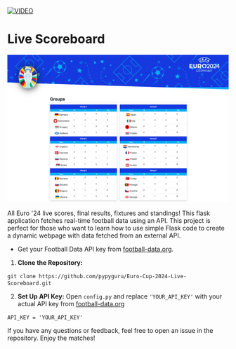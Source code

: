 [![VIDEO](https://img.youtube.com/vi/NTIJ2T9p97o/0.jpg)](https://www.youtube.com/watch?v=NTIJ2T9p97o)

# Live Scoreboard 

![EURO LOGO](snapshot.png)

All Euro '24 live scores, final results, fixtures and standings! This flask application fetches real-time football data using an API. 
This project is perfect for those who want to learn how to use simple Flask code to create a dynamic webpage with data fetched from an external API.

- Get your Football Data API key from [football-data.org](https://www.football-data.org/documentation/quickstart).

1. **Clone the Repository:**
```
git clone https://github.com/pypyguru/Euro-Cup-2024-Live-Scoreboard.git
```

2. **Set Up API Key:**
Open `config.py` and replace `'YOUR_API_KEY'` with your actual API key from [football-data.org](http://football-data.org/)
```
API_KEY = 'YOUR_API_KEY'
```

If you have any questions or feedback, feel free to open an issue in the repository. Enjoy the matches!
